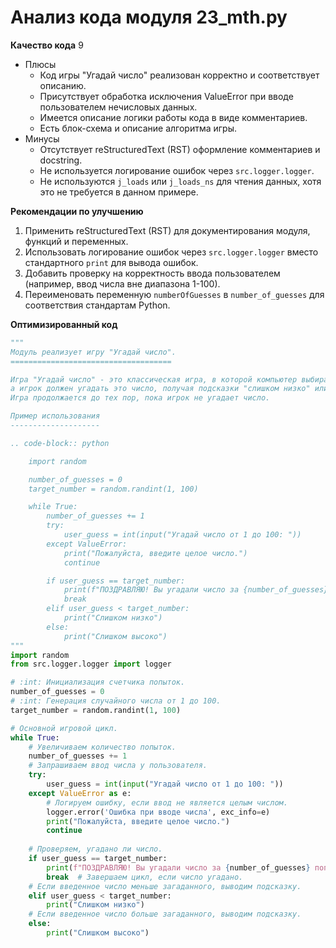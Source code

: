 # Анализ кода модуля 23_mth.py

**Качество кода**
9
- Плюсы
    - Код игры "Угадай число" реализован корректно и соответствует описанию.
    - Присутствует обработка исключения ValueError при вводе пользователем нечисловых данных.
    - Имеется описание логики работы кода в виде комментариев.
    - Есть блок-схема и описание алгоритма игры.
- Минусы
    - Отсутствует reStructuredText (RST) оформление комментариев и docstring.
    - Не используется логирование ошибок через `src.logger.logger`.
    - Не используются `j_loads` или `j_loads_ns` для чтения данных, хотя это не требуется в данном примере.

**Рекомендации по улучшению**
1.  Применить reStructuredText (RST) для документирования модуля, функций и переменных.
2.  Использовать логирование ошибок через `src.logger.logger` вместо стандартного `print` для вывода ошибок.
3.  Добавить проверку на корректность ввода пользователем (например, ввод числа вне диапазона 1-100).
4.  Переименовать переменную `numberOfGuesses` в `number_of_guesses` для соответствия стандартам Python.

**Оптимизированный код**
```python
"""
Модуль реализует игру "Угадай число".
====================================

Игра "Угадай число" - это классическая игра, в которой компьютер выбирает случайное число в диапазоне от 1 до 100,
а игрок должен угадать это число, получая подсказки "слишком низко" или "слишком высоко" после каждой попытки.
Игра продолжается до тех пор, пока игрок не угадает число.

Пример использования
--------------------

.. code-block:: python

    import random

    number_of_guesses = 0
    target_number = random.randint(1, 100)

    while True:
        number_of_guesses += 1
        try:
            user_guess = int(input("Угадай число от 1 до 100: "))
        except ValueError:
            print("Пожалуйста, введите целое число.")
            continue

        if user_guess == target_number:
            print(f"ПОЗДРАВЛЯЮ! Вы угадали число за {number_of_guesses} попыток!")
            break
        elif user_guess < target_number:
            print("Слишком низко")
        else:
            print("Слишком высоко")
"""
import random
from src.logger.logger import logger

# :int: Инициализация счетчика попыток.
number_of_guesses = 0
# :int: Генерация случайного числа от 1 до 100.
target_number = random.randint(1, 100)

# Основной игровой цикл.
while True:
    # Увеличиваем количество попыток.
    number_of_guesses += 1
    # Запрашиваем ввод числа у пользователя.
    try:
        user_guess = int(input("Угадай число от 1 до 100: "))
    except ValueError as e:
        # Логируем ошибку, если ввод не является целым числом.
        logger.error('Ошибка при вводе числа', exc_info=e)
        print("Пожалуйста, введите целое число.")
        continue
    
    # Проверяем, угадано ли число.
    if user_guess == target_number:
        print(f"ПОЗДРАВЛЯЮ! Вы угадали число за {number_of_guesses} попыток!")
        break  # Завершаем цикл, если число угадано.
    # Если введенное число меньше загаданного, выводим подсказку.
    elif user_guess < target_number:
        print("Слишком низко")
    # Если введенное число больше загаданного, выводим подсказку.
    else:
        print("Слишком высоко")
```